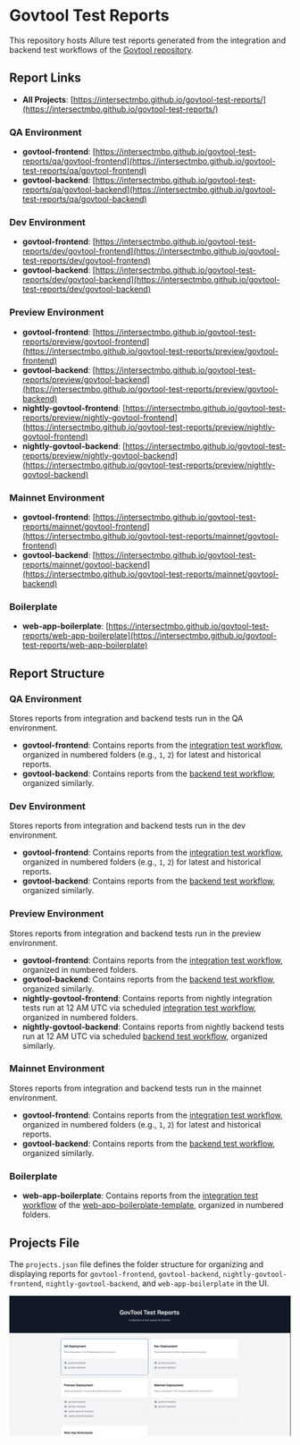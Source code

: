 # Govtool Test Reports

This repository hosts Allure test reports generated from the integration and backend test workflows of the [Govtool repository](https://github.com/IntersectMBO/govtool).

## Report Links

- **All Projects**: [https://intersectmbo.github.io/govtool-test-reports/](https://intersectmbo.github.io/govtool-test-reports/)

### QA Environment
- **govtool-frontend**: [https://intersectmbo.github.io/govtool-test-reports/qa/govtool-frontend](https://intersectmbo.github.io/govtool-test-reports/qa/govtool-frontend)
- **govtool-backend**: [https://intersectmbo.github.io/govtool-test-reports/qa/govtool-backend](https://intersectmbo.github.io/govtool-test-reports/qa/govtool-backend)

### Dev Environment
- **govtool-frontend**: [https://intersectmbo.github.io/govtool-test-reports/dev/govtool-frontend](https://intersectmbo.github.io/govtool-test-reports/dev/govtool-frontend)
- **govtool-backend**: [https://intersectmbo.github.io/govtool-test-reports/dev/govtool-backend](https://intersectmbo.github.io/govtool-test-reports/dev/govtool-backend)

### Preview Environment
- **govtool-frontend**: [https://intersectmbo.github.io/govtool-test-reports/preview/govtool-frontend](https://intersectmbo.github.io/govtool-test-reports/preview/govtool-frontend)
- **govtool-backend**: [https://intersectmbo.github.io/govtool-test-reports/preview/govtool-backend](https://intersectmbo.github.io/govtool-test-reports/preview/govtool-backend)
- **nightly-govtool-frontend**: [https://intersectmbo.github.io/govtool-test-reports/preview/nightly-govtool-frontend](https://intersectmbo.github.io/govtool-test-reports/preview/nightly-govtool-frontend)
- **nightly-govtool-backend**: [https://intersectmbo.github.io/govtool-test-reports/preview/nightly-govtool-backend](https://intersectmbo.github.io/govtool-test-reports/preview/nightly-govtool-backend)

### Mainnet Environment
- **govtool-frontend**: [https://intersectmbo.github.io/govtool-test-reports/mainnet/govtool-frontend](https://intersectmbo.github.io/govtool-test-reports/mainnet/govtool-frontend)
- **govtool-backend**: [https://intersectmbo.github.io/govtool-test-reports/mainnet/govtool-backend](https://intersectmbo.github.io/govtool-test-reports/mainnet/govtool-backend)

### Boilerplate
- **web-app-boilerplate**: [https://intersectmbo.github.io/govtool-test-reports/web-app-boilerplate](https://intersectmbo.github.io/govtool-test-reports/web-app-boilerplate)

## Report Structure

### QA Environment
Stores reports from integration and backend tests run in the QA environment.
- **govtool-frontend**: Contains reports from the [integration test workflow](https://github.com/IntersectMBO/govtool/blob/develop/.github/workflows/test_integration_playwright.yml), organized in numbered folders (e.g., `1`, `2`) for latest and historical reports.
- **govtool-backend**: Contains reports from the [backend test workflow](https://github.com/IntersectMBO/govtool/blob/develop/.github/workflows/test_backend.yml), organized similarly.

### Dev Environment
Stores reports from integration and backend tests run in the dev environment.
- **govtool-frontend**: Contains reports from the [integration test workflow](https://github.com/IntersectMBO/govtool/blob/develop/.github/workflows/test_integration_playwright.yml), organized in numbered folders (e.g., `1`, `2`) for latest and historical reports.
- **govtool-backend**: Contains reports from the [backend test workflow](https://github.com/IntersectMBO/govtool/blob/develop/.github/workflows/test_backend.yml), organized similarly.

### Preview Environment
Stores reports from integration and backend tests run in the preview environment.
- **govtool-frontend**: Contains reports from the [integration test workflow](https://github.com/IntersectMBO/govtool/blob/develop/.github/workflows/test_integration_playwright.yml), organized in numbered folders.
- **govtool-backend**: Contains reports from the [backend test workflow](https://github.com/IntersectMBO/govtool/blob/develop/.github/workflows/test_backend.yml), organized similarly.
- **nightly-govtool-frontend**: Contains reports from nightly integration tests run at 12 AM UTC via scheduled [integration test workflow](https://github.com/IntersectMBO/govtool/blob/develop/.github/workflows/test_integration_playwright.yml), organized in numbered folders.
- **nightly-govtool-backend**: Contains reports from nightly backend tests run at 12 AM UTC via scheduled [backend test workflow](https://github.com/IntersectMBO/govtool/blob/develop/.github/workflows/test_backend.yml), organized similarly.

### Mainnet Environment
Stores reports from integration and backend tests run in the mainnet environment.
- **govtool-frontend**: Contains reports from the [integration test workflow](https://github.com/IntersectMBO/govtool/blob/develop/.github/workflows/test_integration_playwright.yml), organized in numbered folders (e.g., `1`, `2`) for latest and historical reports.
- **govtool-backend**: Contains reports from the [backend test workflow](https://github.com/IntersectMBO/govtool/blob/develop/.github/workflows/test_backend.yml), organized similarly.

### Boilerplate
- **web-app-boilerplate**: Contains reports from the [integration test workflow](https://github.com/IntersectMBO/web-app-boilerplate-template/blob/main/.github/workflows/test_integration_playwright.yml) of the [web-app-boilerplate-template](https://github.com/IntersectMBO/web-app-boilerplate-template), organized in numbered folders.

## Projects File
The `projects.json` file defines the folder structure for organizing and displaying reports for `govtool-frontend`, `govtool-backend`, `nightly-govtool-frontend`, `nightly-govtool-backend`, and `web-app-boilerplate` in the UI.

![Folder Structure](image.png)